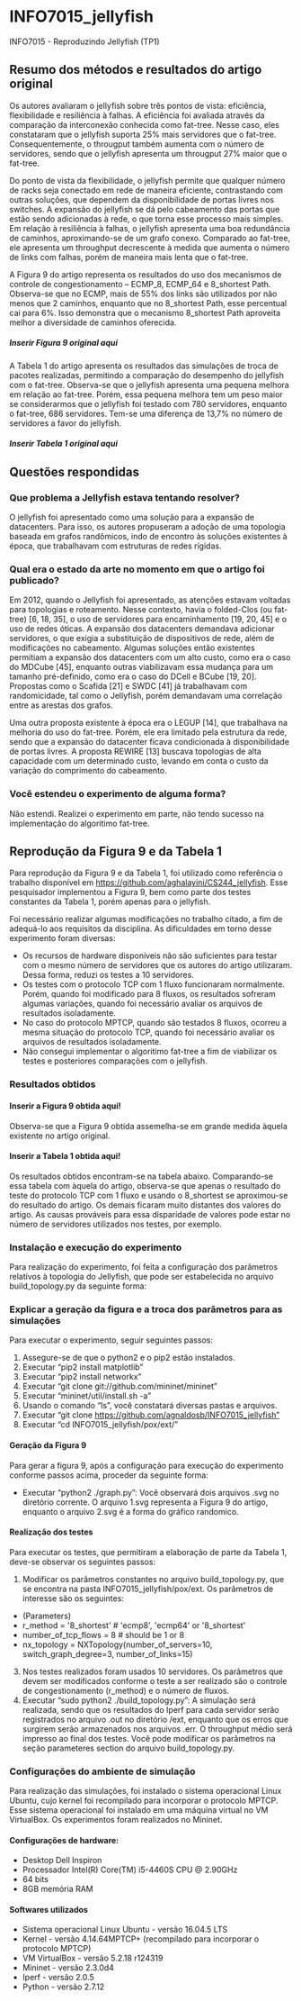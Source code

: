 # INFO7015_jellyfish
INFO7015 - Reproduzindo Jellyfish (TP1)

## Resumo dos métodos e resultados do artigo original

Os autores avaliaram o jellyfish sobre três pontos de vista: eficiência, flexibilidade e resiliência à falhas. A eficiência foi avaliada através da comparação da interconexão conhecida como fat-tree. Nesse caso, eles constataram que o jellyfish suporta 25% mais servidores que o fat-tree. Consequentemente, o througput também aumenta com o número de servidores, sendo que o jellyfish apresenta um througput 27% maior que o fat-tree.

Do ponto de vista da flexibilidade, o jellyfish permite que qualquer número de racks seja conectado em rede de maneira eficiente, contrastando com outras soluções, que dependem da disponibilidade de portas livres nos switches. A expansão do jellyfish se dá pelo cabeamento das portas que estão sendo adicionadas à rede, o que torna esse processo mais simples. Em relação à resiliência à falhas, o jellyfish apresenta uma boa redundância de caminhos, aproximando-se de um grafo conexo. Comparado ao fat-tree, ele apresenta um throughput decrescente à medida que aumenta o número de links com falhas, porém de maneira mais lenta que o fat-tree.

A Figura 9 do artigo representa os resultados do uso dos mecanismos de controle de congestionamento – ECMP_8, ECMP_64 e 8_shortest Path. Observa-se que no ECMP, mais de 55% dos links são utilizados por não menos que 2 caminhos, enquanto que no 8_shortest Path, esse percentual cai para 6%. Isso demonstra que o mecanismo 8_shortest Path aproveita melhor a diversidade de caminhos oferecida.

##### Inserir Figura 9 original aqui

A Tabela 1 do artigo apresenta os resultados das simulações de troca de pacotes realizadas, permitindo a comparação do desempenho do jellyfish com o fat-tree. Observa-se que o jellyfish apresenta uma pequena melhora em relação ao fat-tree. Porém, essa pequena melhora tem um peso maior se considerarmos que o jellyfish foi testado com 780 servidores, enquanto o fat-tree, 686 servidores. Tem-se uma diferença de 13,7% no número de servidores a favor do jellyfish.

##### Inserir Tabela 1 original aqui

## Questões respondidas

### Que problema a Jellyfish estava tentando resolver? 

O jellyfish foi apresentado como uma solução para a expansão de datacenters. Para isso, os autores propuseram a adoção de uma topologia baseada em grafos randômicos, indo de encontro às soluções existentes à época, que trabalhavam com estruturas de redes rígidas.

### Qual era o estado da arte no momento em que o artigo foi publicado?

Em 2012, quando o Jellyfish foi apresentado, as atenções estavam voltadas para topologias e roteamento. Nesse contexto, havia o folded-Clos (ou fat-tree) [6, 18, 35], o uso de servidores para encaminhamento [19, 20, 45] e o uso de redes óticas. A expansão dos datacenters demandava adicionar servidores, o que exigia a substituição de dispositivos de rede, além de modificações no cabeamento. Algumas soluções então existentes permitiam a expansão dos datacenters com um alto custo, como era o caso do MDCube [45], enquanto outras viabilizavam essa mudança para um tamanho pré-definido, como era o caso do DCell e BCube [19, 20]. Propostas como o Scafida [21] e SWDC [41] já trabalhavam com randomicidade, tal como o Jellyfish, porém demandavam uma correlação entre as arestas dos grafos.

Uma outra proposta existente à época era o LEGUP [14], que trabalhava na melhoria do uso do fat-tree. Porém, ele era limitado pela estrutura da rede, sendo que a expansão do datacenter ficava condicionada à disponibilidade de portas livres. A proposta REWIRE [13] buscava topologias de alta capacidade com um determinado custo, levando em conta o custo da variação do comprimento do cabeamento.

### Você estendeu o experimento de alguma forma? 

Não estendi. Realizei o experimento em parte, não tendo sucesso na implementação do algoritimo fat-tree.

## Reprodução da Figura 9 e da Tabela 1 

Para reprodução da Figura 9 e da Tabela 1, foi utilizado como referência o trabalho disponível em https://github.com/aghalayini/CS244_jellyfish. Esse pesquisador implementou a Figura 9, bem como parte dos testes constantes da Tabela 1, porém apenas para o jellyfish.

Foi necessário realizar algumas modificações no trabalho citado, a fim de adequá-lo aos requisitos da disciplina. As dificuldades em torno desse experimento foram diversas:
- Os recursos de hardware disponíveis não são suficientes para testar com o mesmo número de servidores que os autores do artigo utilizaram. Dessa forma, reduzi os testes a 10 servidores.
- Os testes com o protocolo TCP com 1 fluxo funcionaram normalmente. Porém, quando foi modificado para 8 fluxos, os resultados sofreram algumas variações, quando foi necessário avaliar os arquivos de resultados isoladamente.
- No caso do protocolo MPTCP, quando são testados 8 fluxos, ocorreu a mesma situação do protocolo TCP, quando foi necessário avaliar os arquivos de resultados isoladamente.
- Não consegui implementar o algoritimo fat-tree a fim de viabilizar os testes e posteriores comparações com o jellyfish.

### Resultados obtidos

#### Inserir a Figura 9 obtida aqui!

Observa-se que a Figura 9 obtida assemelha-se em grande medida àquela existente no artigo original.

#### Inserir a Tabela 1 obtida aqui!

Os resultados obtidos encontram-se na tabela abaixo. Comparando-se essa tabela com àquela do artigo, observa-se que apenas o resultado do teste do protocolo TCP com 1 fluxo e usando o 8_shortest se aproximou-se do resultado do artigo. Os demais ficaram muito distantes dos valores do artigo. As causas prováveis para essa disparidade de valores pode estar no número de servidores utilizados nos testes, por exemplo.


### Instalação e execução do experimento

Para realização do experimento, foi feita a configuração dos parâmetros relativos à topologia do Jellyfish, que pode ser estabelecida no arquivo build_topology.py da seguinte forma:

### Explicar a geração da figura e a troca dos parâmetros para as simulações

Para executar o experimento, seguir seguintes passos:

1. Assegure-se de que o python2 e o pip2 estão instalados.
2. Executar “pip2 install matplotlib”
3. Executar “pip2 install networkx”
4. Executar “git clone git://github.com/mininet/mininet”
5. Executar “mininet/util/install.sh -a”
7. Usando o comando “ls”, você constatará diversas pastas e arquivos.
8. Executar “git clone https://github.com/agnaldosb/INFO7015_jellyfish”
9. Executar “cd INFO7015_jellyfish/pox/ext/”

#### Geração da Figura 9

Para gerar a figura 9, após a configuração para execução do experimento conforme passos acima, proceder da seguinte forma:

-  Executar “python2 ./graph.py”: Você observará dois arquivos .svg no diretório corrente. O arquivo 1.svg representa a Figura 9 do artigo, enquanto o arquivo 2.svg é a forma do gráfico randomico.

#### Realização dos testes

Para executar os testes, que permitiram a elaboração de parte da Tabela 1, deve-se observar os seguintes passos:

1. Modificar os parâmetros constantes no arquivo build_topology.py, que se encontra na pasta INFO7015_jellyfish/pox/ext. Os parâmetros de interesse são os seguintes:

- (Parameters)
- r_method = '8_shortest' # 'ecmp8', 'ecmp64' or '8_shortest'
- number_of_tcp_flows = 8 # should be 1 or 8
- nx_topology = NXTopology(number_of_servers=10, switch_graph_degree=3, number_of_links=15)

3. Nos testes realizados foram usados 10 servidores. Os parãmetros que devem ser modificados conforme o teste a ser realizado são o controle de congestionamento (r_method) e o número de fluxos.
2. Executar “sudo python2 ./build_topology.py”: A simulação será realizada, sendo que os resultados do Iperf para cada servidor serão registrados no arquivo .out no diretório /ext, enquanto que os erros que surgirem serão armazenados nos arquivos .err. O throughput médio será impresso ao final dos testes. Você pode modificar os parâmetros na seção parameteres section do arquivo build_topology.py.

### Configurações do ambiente de simulação

Para realização das simulações, foi instalado o sistema operacional Linux Ubuntu, cujo kernel foi recompilado para incorporar o protocolo MPTCP. Esse sistema operacional foi instalado em uma máquina virtual no VM VirtualBox. Os experimentos foram realizados no Mininet.

#### Configurações de hardware:

- Desktop Dell Inspiron 
- Processador Intel(R) Core(TM) i5-4460S CPU @ 2.90GHz
- 64 bits
- 8GB memória RAM

#### Softwares utilizados

- Sistema operacional Linux Ubuntu - versão 16.04.5 LTS
- Kernel - versão 4.14.64MPTCP+ (recompilado para incorporar o protocolo MPTCP)
- VM VirtualBox - versão 5.2.18 r124319
- Mininet  - versão 2.3.0d4
- Iperf - versão 2.0.5
- Python - versão 2.7.12
